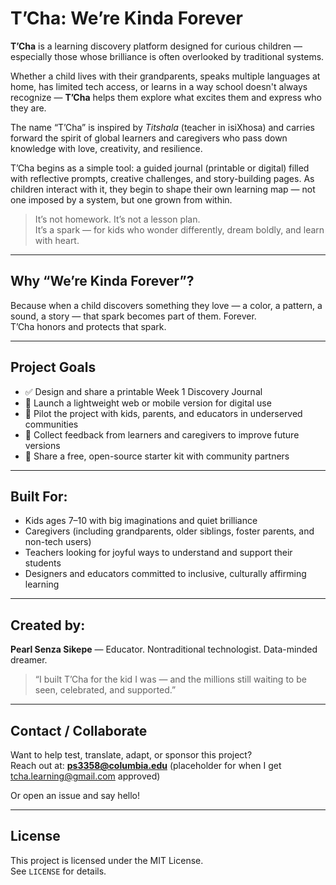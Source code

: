 
# T’Cha: We’re Kinda Forever

**T’Cha** is a learning discovery platform designed for curious children — especially those whose brilliance is often overlooked by traditional systems.

Whether a child lives with their grandparents, speaks multiple languages at home, has limited tech access, or learns in a way school doesn't always recognize — **T’Cha** helps them explore what excites them and express who they are.

The name “T’Cha” is inspired by *Titshala* (teacher in isiXhosa) and carries forward the spirit of global learners and caregivers who pass down knowledge with love, creativity, and resilience.

T’Cha begins as a simple tool: a guided journal (printable or digital) filled with reflective prompts, creative challenges, and story-building pages. As children interact with it, they begin to shape their own learning map — not one imposed by a system, but one grown from within.

> It’s not homework. It’s not a lesson plan.  
> It’s a spark — for kids who wonder differently, dream boldly, and learn with heart.

---

## Why “We’re Kinda Forever”?

Because when a child discovers something they love — a color, a pattern, a sound, a story — that spark becomes part of them. Forever.  
T’Cha honors and protects that spark.

---

## Project Goals

- ✅ Design and share a printable Week 1 Discovery Journal  
- 🔲 Launch a lightweight web or mobile version for digital use  
- 🔲 Pilot the project with kids, parents, and educators in underserved communities  
- 🔲 Collect feedback from learners and caregivers to improve future versions  
- 🔲 Share a free, open-source starter kit with community partners  

---

## Built For:

- Kids ages 7–10 with big imaginations and quiet brilliance  
- Caregivers (including grandparents, older siblings, foster parents, and non-tech users)  
- Teachers looking for joyful ways to understand and support their students  
- Designers and educators committed to inclusive, culturally affirming learning

---

## Created by:

**Pearl Senza Sikepe** — Educator. Nontraditional technologist. Data-minded dreamer.  
> “I built T’Cha for the kid I was — and the millions still waiting to be seen, celebrated, and supported.”

---

## Contact / Collaborate

Want to help test, translate, adapt, or sponsor this project?  
Reach out at: **ps3358@columbia.edu** (placeholder for when I get tcha.learning@gmail.com approved)

Or open an issue and say hello!

---

## License

This project is licensed under the MIT License.  
See `LICENSE` for details.
